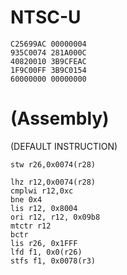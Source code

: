 # NTSC-U
```
C25699AC 00000004
935C0074 281A000C
40820010 3B9CFEAC
1F9C00FF 3B9C0154
60000000 00000000

```

# (Assembly)
(DEFAULT INSTRUCTION)
```
stw r26,0x0074(r28) 
```
```
lhz r12,0x0074(r28)
cmplwi r12,0xc
bne 0x4
lis r12, 0x8004
ori r12, r12, 0x09b8
mtctr r12
bctr 
lis r26, 0x1FFF
lfd f1, 0x0(r26)
stfs f1, 0x0078(r3)
```
